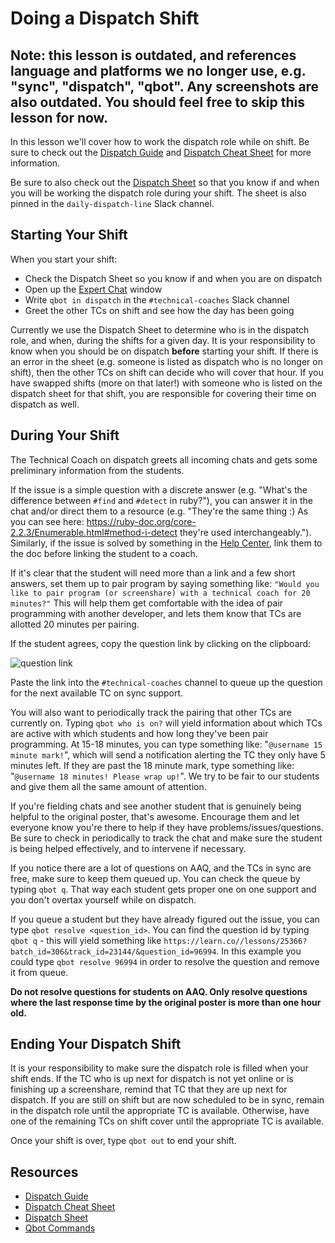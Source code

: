 # Doing a Dispatch Shift

## Note: this lesson is outdated, and references language and platforms we no longer use, e.g. "sync", "dispatch", "qbot". Any screenshots are also outdated. You should feel free to skip this lesson for now.

In this lesson we'll cover how to work the dispatch role while on shift. Be sure to check out the [Dispatch Guide](https://github.com/flatiron-labs/technical-coach-resources/blob/master/dispatch/dispatch-guide.md)
 and [Dispatch Cheat Sheet](https://github.com/flatiron-labs/technical-coach-resources/blob/master/dispatch/dispatch-cheatsheet.md) for more information.

 Be sure to also check out the [Dispatch Sheet](https://docs.google.com/spreadsheets/d/124Vvqd1Hk2DoStjW2fGXrvjPkMn2ZzMCMFqqTQOtG6s/edit#gid=1277548195) so that you know if and when you will be working the dispatch role during your shift. The sheet is also pinned in the `daily-dispatch-line` Slack channel.

## Starting Your Shift
When you start your shift:

- Check the Dispatch Sheet so you know if and when you are on dispatch
- Open up the [Expert Chat](https://learn.co/expert-chat) window
- Write `qbot in dispatch` in the `#technical-coaches` Slack channel
- Greet the other TCs on shift and see how the day has been going

Currently we use the Dispatch Sheet to determine who is in the dispatch role, and when, during the shifts for a given day. It is your responsibility to know when you should be on dispatch **before** starting your shift. If there is an error in the sheet (e.g. someone is listed as dispatch who is no longer on shift), then the other TCs on shift can decide who will cover that hour. If you have swapped shifts (more on that later!) with someone who is listed on the dispatch sheet for that shift, you are responsible for covering their time on dispatch as well.

## During Your Shift
The Technical Coach on dispatch greets all incoming chats and gets some preliminary information from the students.

If the issue is a simple question with a discrete answer (e.g. "What's the difference between `#find` and `#detect` in ruby?"), you can answer it in the chat and/or direct them to a resource (e.g. "They're the same thing :) As you can see here: https://ruby-doc.org/core-2.2.3/Enumerable.html#method-i-detect they're used interchangeably."). Similarly, if the issue is solved by something in the [Help Center](http://help.learn.co/), link them to the doc before linking the student to a coach.

If it's clear that the student will need more than a link and a few short answers, set them up to pair program by saying something like: `"Would you like to pair program (or screenshare) with a technical coach for 20 minutes?"` This will help them get comfortable with the idea of pair programming with another developer, and lets them know that TCs are allotted 20 minutes per pairing.

If the student agrees, copy the question link by clicking on the clipboard:

![question link](https://s3.amazonaws.com/learn-experts/expert-chat-clipboard.png)

Paste the link into the `#technical-coaches` channel to queue up the question for the next available TC on sync support.

You will also want to periodically track the pairing that other TCs are currently on. Typing `qbot who is on?` will yield information about which TCs are active with which students and how long they've been pair programming. At 15-18 minutes, you can type something like: "`@username 15 minute mark!`", which will send a notification alerting the TC they only have 5 minutes left. If they are past the 18 minute mark, type something like: "`@username 18 minutes! Please wrap up!`". We try to be fair to our students and give them all the same amount of attention.

If you're fielding chats and see another student that is genuinely being helpful to the original poster, that's awesome. Encourage them and let everyone know you're there to help if they have problems/issues/questions. Be sure to check in periodically to track the chat and make sure the student is being helped effectively, and to intervene if necessary.

If you notice there are a lot of questions on AAQ, and the TCs in sync are free, make sure to keep them queued up. You can check the queue by typing `qbot q`. That way each student gets proper one on one support and you don't overtax yourself while on dispatch.

If you queue a student but they have already figured out the issue, you can type `qbot resolve <question_id>`. You can find the question id by typing `qbot q` - this will yield something like `https://learn.co//lessons/25366?batch_id=306&track_id=23144/&question_id=96994`. In this example you could type `qbot resolve 96994` in order to resolve the question and remove it from queue.

**Do not resolve questions for students on AAQ. Only resolve questions where the last response time by the original poster is more than one hour old.**

## Ending Your Dispatch Shift
It is your responsibility to make sure the dispatch role is filled when your shift ends. If the TC who is up next for dispatch is not yet online or is finishing up a screenshare, remind that TC that they are up next for dispatch. If you are still on shift but are now scheduled to be in sync, remain in the dispatch role until the appropriate TC is available. Otherwise, have one of the remaining TCs on shift cover until the appropriate TC is available.

Once your shift is over, type `qbot out` to end your shift.

## Resources

* [Dispatch Guide](https://github.com/flatiron-labs/technical-coach-resources/blob/master/dispatch/dispatch-guide.md)
* [Dispatch Cheat Sheet](https://github.com/flatiron-labs/technical-coach-resources/blob/master/dispatch/dispatch-cheatsheet.md)
* [Dispatch Sheet](https://docs.google.com/spreadsheets/d/124Vvqd1Hk2DoStjW2fGXrvjPkMn2ZzMCMFqqTQOtG6s/edit#gid=1277548195)
* [Qbot Commands](https://github.com/flatiron-labs/technical-coach-resources/blob/master/qbot.md)
